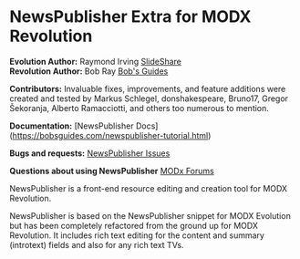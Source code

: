 NewsPublisher Extra for MODX Revolution
=======================================

**Evolution Author:** Raymond Irving [SlideShare](https://www.slideshare.net/xwisdom)
<br>
**Revolution Author:** Bob Ray [Bob's Guides](https://bobsguides.com) 
    
**Contributors:** Invaluable fixes, improvements, and feature additions were created and tested by Markus Schlegel, donshakespeare, Bruno17, Gregor Šekoranja, Alberto Ramacciotti, and others too numerous to mention.

**Documentation:** [NewsPublisher Docs] (https://bobsguides.com/newspublisher-tutorial.html)
     
**Bugs and requests:** [NewsPublisher Issues](https://github.com/BobRay/NewsPublisher/issues)

**Questions about using NewsPublisher** [MODx Forums](https://forums.modx.com)     
 

NewsPublisher is a front-end resource editing and creation tool for MODX Revolution.


NewsPublisher is based on the NewsPublisher snippet for MODX
Evolution but has been completely refactored from the ground up for
MODX Revolution. It includes rich text editing
for the content and summary (introtext) fields and also for any
rich text TVs.
